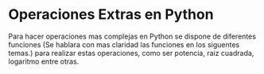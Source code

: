 # Operaciones Extras en Python

Para hacer operaciones mas complejas en Python se dispone de diferentes funciones (Se hablara con mas claridad las funciones en 
los siguentes temas.) para realizar estas operaciones, como ser potencia, raiz cuadrada, logaritmo entre otras.
